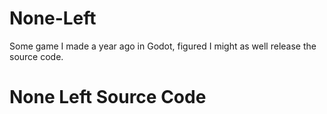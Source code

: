 # None-Left
Some game I made a year ago in Godot, figured I might as well release the source code.
# None Left Source Code
